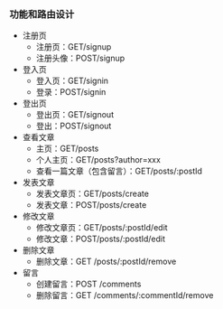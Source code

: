 ### 功能和路由设计

- 注册页
    - 注册页：GET/signup
    - 注册头像：POST/signup
- 登入页
    - 登入页：GET/signin
    - 登录：POST/signin
- 登出页
    - 登出页：GET/signout
    - 登出：POST/signout
- 查看文章
    - 主页：GET/posts
    - 个人主页：GET/posts?author=xxx
    - 查看一篇文章（包含留言）：GET/posts/:postId
- 发表文章
    - 发表文章页：GET/posts/create
    - 发表文章：POST/posts/create
- 修改文章
    - 修改文章页：GET/posts/:postId/edit
    - 修改文章：POST/posts/:postId/edit
- 删除文章
    - 删除文章：GET /posts/:postId/remove
- 留言
    - 创建留言：POST /comments
    - 删除留言：GET /comments/:commentId/remove

